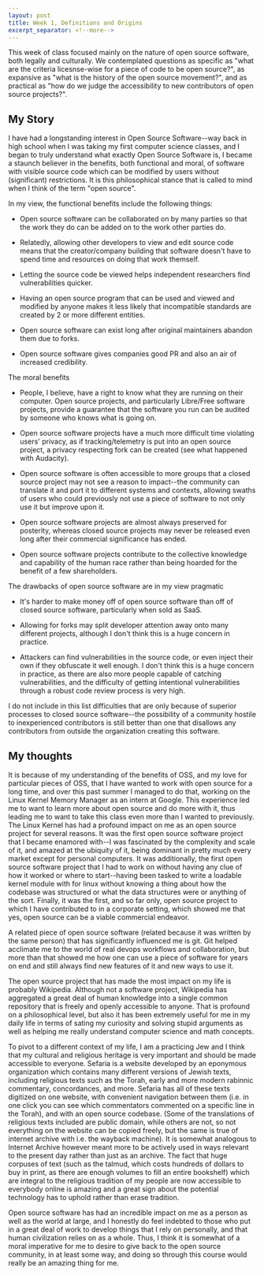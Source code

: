 ```yaml
---
layout: post
title: Week 1, Definitions and Origins
excerpt_separator: <!--more-->
---
```


This week of class focused mainly on the nature of open source software, both legally and culturally. We contemplated questions as specific as "what are the criteria licesnse-wise for a piece of code to be open source?", as expansive as "what is the history of the open source movement?", and as practical as "how do we judge the accessibility to new contributors of open source projects?".

## My Story

I have had a longstanding interest in Open Source Software--way back in high school when I was taking my first computer science classes, and I began to truly understand what exactly Open Source Software is, I became a staunch believer in the benefits, both functional and moral, of software with visible source code which can be modified by users without (significant) restrictions. It is this philosophical stance that is called to mind when I think of the term "open source".

<!--more-->

In my view, the functional benefits include the following things:

- Open source software can be collaborated on by many parties so that the work they do can be added on to the work other parties do.

- Relatedly, allowing other developers to view and edit source code means that the creator/company building that software doesn't have to spend time and resources on doing that work themself.

- Letting the source code be viewed helps independent researchers find vulnerabilities quicker.

- Having an open source program that can be used and viewed and modified by anyone makes it less likely that incompatible standards are created by 2 or more different entities.

- Open source software can exist long after original maintainers abandon them due to forks.

- Open source software gives companies good PR and also an air of increased credibility.

The moral benefits 

- People, I believe, have a right to know what they are running on their computer. Open source projects, and particularly Libre/Free software projects, provide a guarantee that the software you run can be audited by someone who knows what is going on.

- Open source software projects have a much more difficult time violating users' privacy, as if tracking/telemetry is put into an open source project, a privacy respecting fork can be created (see what happened with Audacity).

- Open source software is often accessible to more groups that a closed source project may not see a reason to impact--the community can translate it and port it to different systems and contexts, allowing swaths of users who could previously not use a piece of software to not only use it but improve upon it.

- Open source software projects are almost always preserved for posterity, whereas closed source projects may never be released even long after their commercial significance has ended.

- Open source software projects contribute to the collective knowledge and capability of the human race rather than being hoarded for the benefit of a few shareholders.

The drawbacks of open source software are in my view pragmatic

- It's harder to make money off of open source software than off of closed source software, particularly when sold as SaaS.

- Allowing for forks may split developer attention away onto many different projects, although I don't think this is a huge concern in practice.

- Attackers can find vulnerabilities in the source code, or even inject their own if they obfuscate it well enough. I don't think this is a huge concern in practice, as there are also more people capable of catching vulnerabilities, and the difficulty of getting intentional vulnerabilities through a robust code review process is very high.

I do not include in this list difficulties that are only because of superior processes to closed source software--the possibility of a community hostile to inexperienced contributors is still better than one that disallows any contributors from outside the organization creating this software.

## My thoughts

It is because of my understanding of the benefits of OSS, and my love for particular pieces of OSS, that I have wanted to work with open source for a long time, and over this past summer I managed to do that, working on the Linux Kernel Memory Manager as an intern at Google. This experience led me to want to learn more about open source and do more with it, thus leading me to want to take this class even more than I wanted to previously. The Linux Kernel has had a profound impact on me as an open source project for several reasons. It was the first open source software project that I became enamored with--I was fascinated by the complexity and scale of it, and amazed at the ubiquity of it, being dominant in pretty much every market except for personal computers. It was additionally, the first open source software project that I had to work on without having any clue of how it worked or where to start--having been tasked to write a loadable kernel module with for linux without knowing a thing about how the codebase was structured or what the data structures were or anything of the sort. Finally, it was the first, and so far only, open source project to which I have contributed to in a corporate setting, which showed me that yes, open source can be a viable commercial endeavor.

A related piece of open source software (related because it was written by the same person) that has significantly influenced me is git. Git helped acclimate me to the world of real devops workflows and collaboration, but more than that showed me how one can use a piece of software for years on end and still always find new features of it and new ways to use it.

The open source project that has made the most impact on my life is probably Wikipedia. Although not a software project, Wikipedia has aggregated a great deal of human knowledge into a single common repository that is freely and openly accessible to anyone. That is profound on a philosophical level, but also it has been extremely useful for me in my daily life in terms of sating my curiosity and solving stupid arguments as well as helping me really understand computer science and math concepts.

To pivot to a different context of my life, I am a practicing Jew and I think that my cultural and religious heritage is very important and should be made accessible to everyone. Sefaria is a website developed by an eponymous organization which contains many different versions of Jewish texts, including religious texts such as the Torah, early and more modern rabinnic commentary, concordances, and more. Sefaria has all of these texts digitized on one website, with convenient navigation between them (i.e. in one click you can see which commentators commented on a specific line in the Torah), and with an open source codebase. (Some of the translations of religious texts included are public domain, while others are not, so not everything on the website can be copied freely, but the same is true of internet archive with i.e. the wayback machine). It is somewhat analogous to Internet Archive however meant more to be actively used in ways relevant to the present day rather than just as an archive. The fact that huge corpuses of text (such as the talmud, which costs hundreds of dollars to buy in print, as there are enough volumes to fill an entire bookshelf) which are integral to the religious tradition of my people are now accessible to everybody online is amazing and a great sign about the potential technology has to uphold rather than erase tradition.

Open source software has had an incredible impact on me as a person as well as the world at large, and I honestly do feel indebted to those who put in a great deal of work to develop things that I rely on personally, and that human civilization relies on as a whole. Thus, I think it is somewhat of a moral imperative for me to desire to give back to the open source community, in at least some way, and doing so through this course would really be an amazing thing for me.
